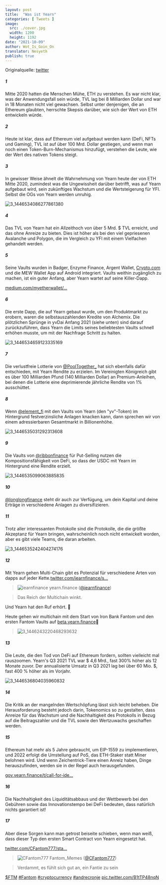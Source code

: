 ```yaml
---
layout: post
title:  "Was ist Yearn"
categories: [ Tweets ]
image:
  src: ./cover.jpg
  width: 1200
  height: 1192
date: "2021-10-09"
author: Wot_Is_Goin_On
translator: Nesyeth
publish: true
---
```


Originalquelle: [twitter](https://twitter.com/Wot_Is_Goin_On/status/1446540007292952579)

##### 1
Mitte 2020 hatten die Menschen Mühe, ETH zu verstehen. Es war nicht klar, was der Anwendungsfall sein würde, TVL lag bei 8 Milliarden Dollar und war in 18 Monaten nicht viel gewachsen. Selbst unter denjenigen, die an Ethereum glaubten, herrschte Skepsis darüber, wie sich der Wert von ETH entwickeln würde.

##### 2
Heute ist klar, dass auf Ethereum viel aufgebaut werden kann (DeFi, NFTs und Gaming), TVL ist auf über 100 Mrd. Dollar gestiegen, und wenn man noch einen Token-Burn-Mechanismus hinzufügt, verstehen die Leute, wie der Wert des nativen Tokens steigt.

##### 3
In gewisser Weise ähnelt die Wahrnehmung von Yearn heute der von ETH Mitte 2020, zumindest was die Ungewissheit darüber betrifft, was auf Yearn aufgebaut wird, sein zukünftiges Wachstum und die Wertsteigerung für YFI. Selbst die OGs von Yearn werden unruhig.

![3_1446534086277861380](3_1446534086277861380.jpg?w=239&h=149)

##### 4
Das TVL von Yearn hat ein Allzeithoch von über 5 Mrd. $ TVL erreicht, und das ohne Anreize zu bieten. Dies ist höher als bei den viel gepriesenen Avalanche und Polygon, die im Vergleich zu YFI mit einem Vielfachen gehandelt werden.

##### 5
Seine Vaults wurden in Badger, Enzyme Finance, Argent Wallet, [Crypto.com](http://Crypto.com) und die MEW Wallet App auf Android integriert. Vaults weithin zugänglich zu machen, ist ein guter Anfang, aber Yearn wartet auf seine Killer-Dapp.

[medium.com/myetherwallet/…](https://medium.com/myetherwallet/introducing-yearn-vaults-on-mew-wallet-app-android-274818aa830e)

##### 6
Die erste Dapp, die auf Yearn gebaut wurde, um den Produktmarkt zu erobern, waren die selbstauszahlenden Kredite von Alchemix. Die plötzlichen Sprünge in yvDai Anfang 2021 (siehe unten) sind darauf zurückzuführen, dass Yearn die Limits seines beliebtesten Vaults schnell erhöhen musste, um mit der Nachfrage Schritt zu halten.

![3_1446534659123335169](3_1446534659123335169.jpg?w=274&h=151)

##### 7
Die verlustfreie Lotterie von [@PoolTogether\_](https://twitter.com/PoolTogether_) hat sich ebenfalls dafür entschieden, mit Yearn Rendite zu erzielen. Im Vereinigten Königreich gibt es über 100 Milliarden Pfund (140 Milliarden Dollar) an Premium-Anleihen, bei denen die Lotterie eine deprimierende jährliche Rendite von 1% ausschüttet.

##### 8
Wenn [@element_fi](https://twitter.com/element_fi) mit den Vaults von Yearn (den "yv"-Token) im Hintergrund festverzinsliche Anlagen knacken kann, dann sprechen wir von einem adressierbaren Gesamtmarkt in Billionenhöhe.

![3_1446535031292313608](3_1446535031292313608.jpg?w=360&h=268)

##### 9
Die Vaults von [@ribbonfinance](https://twitter.com/ribbonfinance) für Put-Selling nutzen die Kompositionsfähigkeit von DeFi, so dass der USDC mit Yearn im Hintergrund eine Rendite erzielt.

![3_1446535099063885835](3_1446535099063885835.jpg?w=131&h=203)

##### 10
[@longlongfinance](https://twitter.com/longlongfinance) steht dir auch zur Verfügung, um dein Kapital und deine Erträge in verschiedene Anlagen zu diversifizieren.

##### 11
Trotz aller interessanten Protokolle sind die Protokolle, die die größte Akzeptanz für Yearn bringen, wahrscheinlich noch nicht entwickelt worden, aber es gibt viele Teams, die daran arbeiten.

![3_1446535242404274176](3_1446535242404274176.jpg?w=263&h=124)

##### 12
Mit Yearn gehen Multi-Chain gibt es Potenzial für verschiedene Arten von dapps auf jeder Kette.[twitter.com/iearnfinance/s…](https://twitter.com/iearnfinance/status/1446243257336229912?s=20)

> ![iearnfinance](earnfinance-1223779978459770880.jpg)
> yearn.finance ([@iearnfinance](https://twitter.com/iearnfinance))

> Das Reich der Multichain winkt.

Und Yearn hat den Ruf erhört.  📯

Heute gehen wir multichain mit dem Start von Iron Bank Fantom und den ersten Fantom Vaults auf [beta.yearn.finance](http://beta.yearn.finance)🧵

> ![3_1446243220468293632](3_1446243220468293632.jpg?w=1200&h=1192)

##### 13
Die Leute, die den Tod von DeFi auf Ethereum fordern, sollten vielleicht mal rauszoomen. Yearn's Q3 2021 TVL war $ 4,6 Mrd., fast 300% höher als 12 Monate zuvor. Der annualisierte Umsatz in Q3 2021 lag bei über 60 Mio. $, fast 400 % höher als im Vorjahr.

![3_1446536804035960832](3_1446536804035960832.jpg?w=602&h=451)

##### 14
Die Kritik an der mangelnden Wertschöpfung lässt sich leicht beheben. Die Herausforderung besteht jedoch darin, Tokenomics so zu gestalten, dass Anreize für das Wachstum und die Nachhaltigkeit des Protokolls in Bezug auf die Beitragszahler und die TVL sowie den Wertzuwachs geschaffen werden.

##### 15
Ethereum hat mehr als 5 Jahre gebraucht, um EIP-1559 zu implementieren, und 2022 erfolgt die Umstellung auf PoS, das ETH-Staker statt Miner belohnen wird. Und wenn Zeichentrick-Tiere einen Anreiz haben, Dinge herauszufinden, werden sie in der Regel auch herausgefunden.

[gov.yearn.finance/t/call-for-ide…](https://gov.yearn.finance/t/call-for-ideas-yfi-tokenomics-revamp/11573/5)

##### 16
Die Nachhaltigkeit des Liquiditätsabbaus und der Wettbewerb bei den Gebühren sowie das Innovationstempo bei DeFi bedeuten, dass natürlich nichts garantiert ist!

##### 17
Aber diese Sorgen kann man getrost beiseite schieben, wenn man weiß, dass dieser Typ den ersten Smart Contract von Yearn eingesetzt hat.

[twitter.com/CFantom777/sta…](https://twitter.com/CFantom777/status/1446366012421468162?s=20)

> ![CFantom777](CFantom777-1387931745832497152.jpg?w=48&h=48)
> Fantom_Memes ([@CFantom777](https://twitter.com/CFantom777))

> Verdammt, es fühlt sich gut an, ein Fantie zu sein

[$FTM](https://twitter.com/search?q=%24FTM) [#Fantom](https://twitter.com/hashtag/Fantom) [#cryptocurrency](https://twitter.com/hashtag/cryptocurrency) [#andrecronje](https://twitter.com/hashtag/andrecronje) [pic.twitter.com/B1tTP48nqN](https://twitter.com/CFantom777/status/1446366012421468162/video/1)
